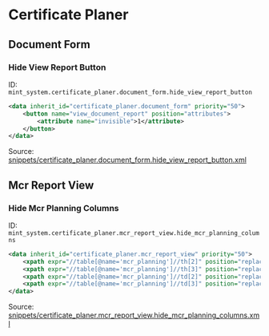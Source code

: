 # Certificate Planer
## Document Form  
### Hide View Report Button  
ID: `mint_system.certificate_planer.document_form.hide_view_report_button`  
```xml
<data inherit_id="certificate_planer.document_form" priority="50">
    <button name="view_document_report" position="attributes">
        <attribute name="invisible">1</attribute>
    </button>
</data>

```
Source: [snippets/certificate_planer.document_form.hide_view_report_button.xml](https://github.com/Mint-System/Odoo-Build/tree/16.0/snippets/certificate_planer.document_form.hide_view_report_button.xml)

## Mcr Report View  
### Hide Mcr Planning Columns  
ID: `mint_system.certificate_planer.mcr_report_view.hide_mcr_planning_columns`  
```xml
<data inherit_id="certificate_planer.mcr_report_view" priority="50">
    <xpath expr="//table[@name='mcr_planning']//th[2]" position="replace"/>
    <xpath expr="//table[@name='mcr_planning']//th[3]" position="replace"/>
    <xpath expr="//table[@name='mcr_planning']//td[2]" position="replace"/>
    <xpath expr="//table[@name='mcr_planning']//td[3]" position="replace"/>
</data>

```
Source: [snippets/certificate_planer.mcr_report_view.hide_mcr_planning_columns.xml](https://github.com/Mint-System/Odoo-Build/tree/16.0/snippets/certificate_planer.mcr_report_view.hide_mcr_planning_columns.xml)

